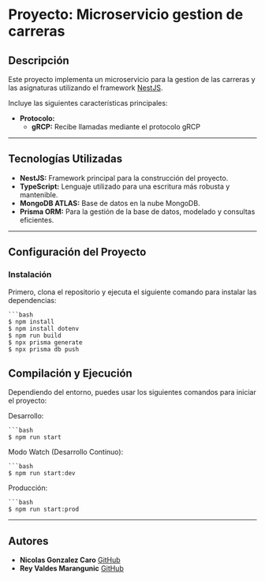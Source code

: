 # Proyecto: Microservicio gestion de carreras

## Descripción
Este proyecto implementa un microservicio para la gestion de las carreras y las asignaturas utilizando el framework [NestJS](https://github.com/nestjs/nest). 

Incluye las siguientes características principales:

  
- **Protocolo:**
  - **gRCP:** Recibe llamadas mediante el protocolo gRCP



---

## Tecnologías Utilizadas
- **NestJS:** Framework principal para la construcción del proyecto.
- **TypeScript:** Lenguaje utilizado para una escritura más robusta y mantenible.
- **MongoDB ATLAS:** Base de datos en la nube MongoDB.
- **Prisma ORM:** Para la gestión de la base de datos, modelado y consultas eficientes.

---

## Configuración del Proyecto

### Instalación
Primero, clona el repositorio y ejecuta el siguiente comando para instalar las dependencias:

    ```bash
    $ npm install
    $ npm install dotenv
    $ npm run build
    $ npx prisma generate
    $ npx prisma db push 

## Compilación y Ejecución

Dependiendo del entorno, puedes usar los siguientes comandos para iniciar el proyecto:

Desarrollo: 

    ```bash 
    $ npm run start

Modo Watch (Desarrollo Continuo):

    ```bash 
    $ npm run start:dev

Producción:

    ```bash 
    $ npm run start:prod
---
## Autores

- **Nicolas Gonzalez Caro** [GitHub](https://github.com/teitonOrange)
- **Rey Valdes Marangunic** [GitHub](https://github.com/rexwar)

